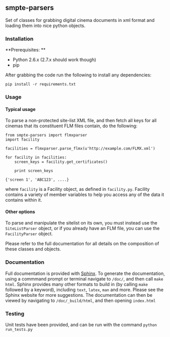 ## smpte-parsers

Set of classes for grabbing digital cinema documents in xml format and loading them into nice python objects.

### Installation

**Prerequisites: **

* Python 2.6.x (2.7.x should work though)
* pip

After grabbing the code run the following to install any dependencies:

```
pip install -r requirements.txt
```

### Usage

#### Typical usage

To parse a non-protected site-list XML file, and then fetch all keys for all cinemas that its constituent FLM files contain, do the following:

    from smpte-parsers import flmxparser
    import facility
    
    facilities = flmxparser.parse_flmx(u'http://example.com/FLMX.xml')
    
    for facility in facilities:
        screen_keys = facility.get_certificates()
    
        print screen_keys

    {'screen 1', 'ABC123', ....}

where `facility` is a Facility object, as defined in `facility.py`. Facility contains a variety of member variables to help you access any of the data it contains within it.

#### Other options

To parse and manipulate the sitelist on its own, you must instead use the `SiteListParser` object, or if you already have an FLM file, you can use the `FacilityParser` object.

Please refer to the full documentation for all details on the composition of these classes and objects.



### Documentation

Full documentation is provided with [Sphinx](http://sphinx-doc.org/). To generate the documentation, using a commmand prompt or terminal navigate to `/doc/`, and then call `make html`. Sphinx provides many other formats to build in (by calling `make` followed by a keyword), including `text`, `latex`, `man` and more. Please see the Sphinx website for more suggestions. The documentation can then be viewed by navigating to `/doc/_build/html`, and then opening `index.html`


### Testing

Unit tests have been provided, and can be run with the command `python run_tests.py`